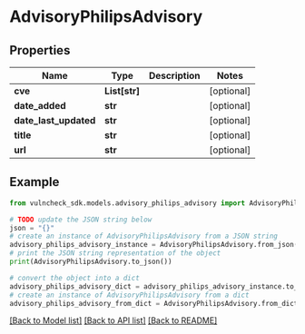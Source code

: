 # AdvisoryPhilipsAdvisory


## Properties

Name | Type | Description | Notes
------------ | ------------- | ------------- | -------------
**cve** | **List[str]** |  | [optional] 
**date_added** | **str** |  | [optional] 
**date_last_updated** | **str** |  | [optional] 
**title** | **str** |  | [optional] 
**url** | **str** |  | [optional] 

## Example

```python
from vulncheck_sdk.models.advisory_philips_advisory import AdvisoryPhilipsAdvisory

# TODO update the JSON string below
json = "{}"
# create an instance of AdvisoryPhilipsAdvisory from a JSON string
advisory_philips_advisory_instance = AdvisoryPhilipsAdvisory.from_json(json)
# print the JSON string representation of the object
print(AdvisoryPhilipsAdvisory.to_json())

# convert the object into a dict
advisory_philips_advisory_dict = advisory_philips_advisory_instance.to_dict()
# create an instance of AdvisoryPhilipsAdvisory from a dict
advisory_philips_advisory_from_dict = AdvisoryPhilipsAdvisory.from_dict(advisory_philips_advisory_dict)
```
[[Back to Model list]](../README.md#documentation-for-models) [[Back to API list]](../README.md#documentation-for-api-endpoints) [[Back to README]](../README.md)


